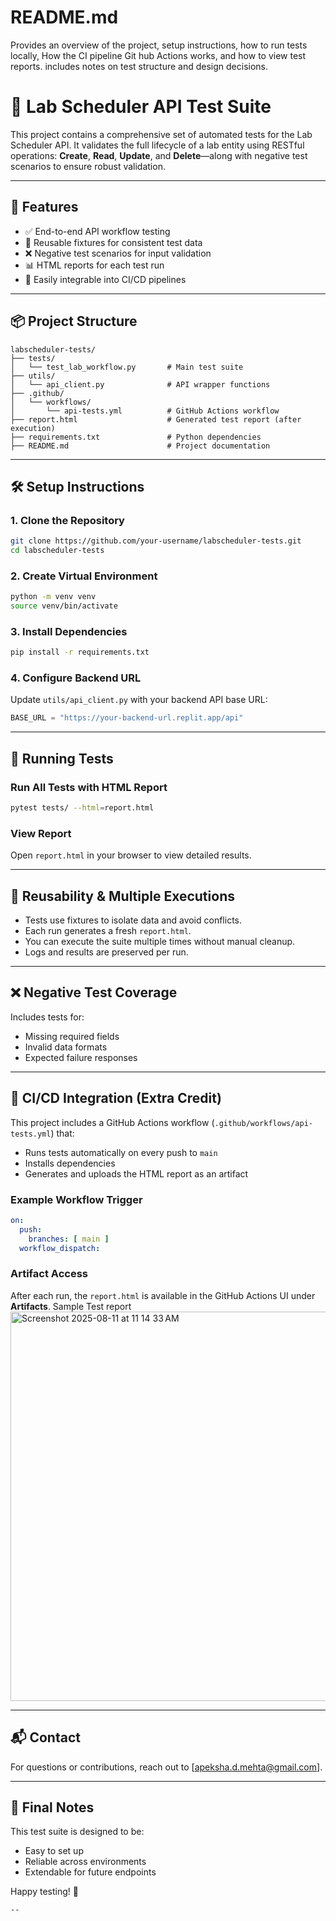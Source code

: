 # README.md
Provides an overview of the project, setup instructions, how to run tests locally,
How the CI pipeline Git hub Actions works, and how to view test reports.
includes notes on test structure and design decisions.

# 🧪 Lab Scheduler API Test Suite

This project contains a comprehensive set of automated tests for the Lab Scheduler API. It validates the full lifecycle of a lab entity using RESTful operations: **Create**, **Read**, **Update**, and **Delete**—along with negative test scenarios to ensure robust validation.

---

## 🚀 Features

- ✅ End-to-end API workflow testing
- 🔁 Reusable fixtures for consistent test data
- ❌ Negative test scenarios for input validation
- 📊 HTML reports for each test run
- 🧩 Easily integrable into CI/CD pipelines

---

## 📦 Project Structure

```
labscheduler-tests/
├── tests/
│   └── test_lab_workflow.py       # Main test suite
├── utils/
│   └── api_client.py              # API wrapper functions
├── .github/
│   └── workflows/
│       └── api-tests.yml          # GitHub Actions workflow
├── report.html                    # Generated test report (after execution)
├── requirements.txt               # Python dependencies
├── README.md                      # Project documentation
```

---

## 🛠️ Setup Instructions

### 1. Clone the Repository

```bash
git clone https://github.com/your-username/labscheduler-tests.git
cd labscheduler-tests
```

### 2. Create Virtual Environment

```bash
python -m venv venv
source venv/bin/activate
```

### 3. Install Dependencies

```bash
pip install -r requirements.txt
```

### 4. Configure Backend URL

Update `utils/api_client.py` with your backend API base URL:

```python
BASE_URL = "https://your-backend-url.replit.app/api"
```

---

## 🧪 Running Tests

### Run All Tests with HTML Report

```bash
pytest tests/ --html=report.html
```

### View Report

Open `report.html` in your browser to view detailed results.

---

## 🔁 Reusability & Multiple Executions

- Tests use fixtures to isolate data and avoid conflicts.
- Each run generates a fresh `report.html`.
- You can execute the suite multiple times without manual cleanup.
- Logs and results are preserved per run.

---

## ❌ Negative Test Coverage

Includes tests for:
- Missing required fields
- Invalid data formats
- Expected failure responses

---

## 🧩 CI/CD Integration (Extra Credit)

This project includes a GitHub Actions workflow (`.github/workflows/api-tests.yml`) that:

- Runs tests automatically on every push to `main`
- Installs dependencies
- Generates and uploads the HTML report as an artifact

### Example Workflow Trigger

```yaml
on:
  push:
    branches: [ main ]
  workflow_dispatch:
```

### Artifact Access

After each run, the `report.html` is available in the GitHub Actions UI under **Artifacts**.
Sample Test report
<img width="1326" height="623" alt="Screenshot 2025-08-11 at 11 14 33 AM" src="https://github.com/user-attachments/assets/dad83ef7-09a6-42b1-8158-8f8d6f8b882b" />

---

## 📬 Contact

For questions or contributions, reach out to [apeksha.d.mehta@gmail.com].

---

## 🏁 Final Notes

This test suite is designed to be:
- Easy to set up
- Reliable across environments
- Extendable for future endpoints

Happy testing! 🧪
```
--
